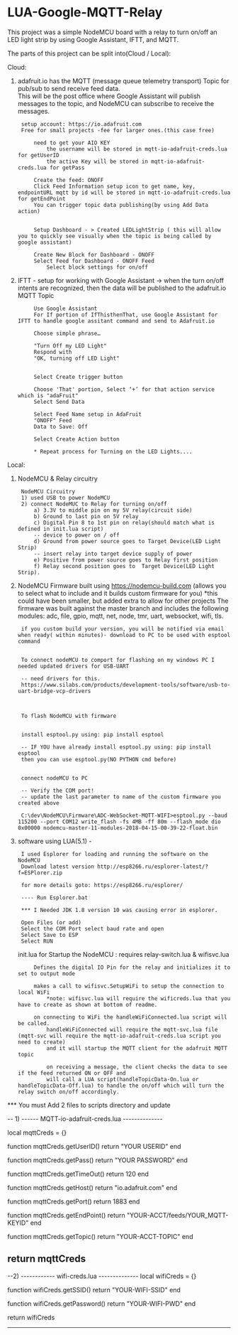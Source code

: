 # LUA-Google-MQTT-Relay

This project was a simple NodeMCU board with a relay to turn on/off an LED light strip by using Google Assistant, IFTT, and MQTT.

The parts of this project can be split into(Cloud / Local):

Cloud: 
1) adafruit.io has the MQTT (message queue telemetry transport) Topic for pub/sub to send receive feed data.  
	This will be the post office where Google Assistant will publish messages to the topic, and NodeMCU can subscribe to receive the messages.
	
		setup account: https://io.adafruit.com
		Free for small projects -fee for larger ones.(this case free)
		
			need to get your AIO KEY
				the username will be stored in mqtt-io-adafruit-creds.lua for getUserID
				the active Key will be stored in mqtt-io-adafruit-creds.lua for getPass
			
			Create the feed: ONOFF
			Click Feed Information setup icon to get name, key, endpointURL mqtt by id will be stored in mqtt-io-adafruit-creds.lua for getEndPoint
			You can trigger topic data publishing(by using Add Data action) 
			
			
			Setup Dashboard - > Created LEDLightStrip ( this will allow you to quickly see visually when the topic is being called by google assistant)
			
			Create New Block for Dashboard - ONOFF
			Select Feed for Dashboard - ONOFF Feed
				Select block settings for on/off
	
	
	
	
2) IFTT - setup for working with Google Assistant -> when the turn on/off intents are recognized, then the data will be published to the adafruit.io MQTT Topic

			Use Google Assistant 
			For If portion of IfThisthenThat, use Google Assistant for IFTT to handle google assitant command and send to Adafruit.io 

			Choose simple phrase…

			"Turn Off my LED Light"
			Respond with
			"OK, turning off LED Light"
			 

			Select Create trigger button

			Choose 'That' portion, Select ‘+’ for that action service which is "adaFruit"
			Select Send Data

			Select Feed Name setup in AdaFruit
			"ONOFF" Feed
			Data to Save: Off

			Select Create Action button

			* Repeat process for Turning on the LED Lights....


Local: 
1) NodeMCU & Relay circuitry

		NodeMCU Circuitry
		1) used USB to power NodeMCU
		2) connect NodeMUC to Relay for turning on/off
			a) 3.3V to middle pin on my 5V relay(circuit side)
			b) Ground to last pin on 5V relay
			c) Digital Pin 8 to 1st pin on relay(should match what is defined in init.lua script)
			-- device to power on / off
			d) Ground from power source goes to Target Device(LED Light Strip)
			-- insert relay into target device supply of power
			e) Positive from power source goes to Relay first position
			f) Relay second position goes to  Target Device(LED Light Strip).




2) NodeMCU Firmware built using https://nodemcu-build.com (allows you to select what to include and it builds custom firmware for you) 
		*this could have been smaller, but added extra to allow for other projects
		The firmware was built against the master branch and includes the following modules: adc, file, gpio, mqtt, net, node, tmr, uart, websocket, wifi, tls.
		
		if you custom build your version, you will be notified via email when ready( within minutes)- download to PC to be used with esptool command
		
		
		To connect nodeMCU to comport for flashing on my windows PC I needed updated drivers for USB-UART
		
		-- need drivers for this.
		https://www.silabs.com/products/development-tools/software/usb-to-uart-bridge-vcp-drivers

		

		To flash NodeMCU with firmware 

		
		install esptool.py using: pip install esptool
		
		-- IF YOU have already install esptool.py using: pip install esptool
		then you can use esptool.py(NO PYTHON cmd before)

		
		connect nodeMCU to PC

		-- Verify the COM port!
		-- update the last parameter to name of the custom firmware you created above
	
		C:\dev\NodeMCU\Firmware\ADC-WebSocket-MQTT-WIFI>esptool.py --baud 115200 --port COM12 write_flash -fs 4MB -ff 80m --flash_mode dio 0x00000 nodemcu-master-11-modules-2018-04-15-00-39-22-float.bin



		
		
		
		
		
		
		
3) software using LUA(5.1) - 

		I used Esplorer for loading and running the software on the NodeMCU
		Download latest version http://esp8266.ru/esplorer-latest/?f=ESPlorer.zip

		for more details goto: https://esp8266.ru/esplorer/
		
		---- Run Esplorer.bat

		*** I Needed JDK 1.8 version 10 was causing error in esplorer.
				
		Open Files (or add)
		Select the COM Port select baud rate and open
		Select Save to ESP 
		Select RUN



	init.lua for Startup the NodeMCU :
			requires relay-switch.lua & wifisvc.lua  
			
			Defines the digital IO Pin for the relay and initializes it to set to output mode
						
			makes a call to wifisvc.SetupWiFi to setup the connection to local WiFi
				*note: wifisvc.lua will require the wificreds.lua that you have to create as shown at bottom of readme.
			
			on connecting to WiFi the handleWiFiConnected.lua script will be called.
				handleWiFiConnected will require the mqtt-svc.lua file (mqtt-svc will require the mqtt-io-adafruit-creds.lua script you need to create)
				and it will startup the MQTT client for the adafruit MQTT topic
				
				on receiving a message, the client checks the data to see if the feed returned ON or OFF and 
				will call a LUA script(handleTopicData-On.lua or handleTopicData-Off.lua) to handle the on/off which will turn the relay switch on/off accordingly.
			
			
		



*** You must Add 2 files to scripts directory and update

-- 1)
------ MQTT-io-adafruit-creds.lua --------------

local mqttCreds = {}

function mqttCreds.getUserID()
    return "YOUR USERID"
end

function mqttCreds.getPass()
    return "YOUR PASSWORD"
end

function mqttCreds.getTimeOut()
    return 120
end

function mqttCreds.getHost()
    return "io.adafruit.com"
end

function mqttCreds.getPort()
    return 1883
end

function mqttCreds.getEndPoint()
    return "YOUR-ACCT/feeds/YOUR_MQTT-KEYID"
end

function mqttCreds.getTopic()
    return "YOUR-ACCT-TOPIC"
end

return mqttCreds
----------------------------------


--2) 
------------ wifi-creds.lua --------------
local wifiCreds = {}




function wifiCreds.getSSID()
    return "YOUR-WIFI-SSID"
end

function wifiCreds.getPassword()
    return "YOUR-WIFI-PWD"
end


return wifiCreds


------------------------------------------
